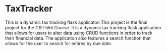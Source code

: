 # TaxTracker
This is a dynamic tax tracking flask applicaton
This project is the final project for the CSIT555 Course. It is a dynamic tax tracking flask application that allows for users to alter data using CRUD functions in order to track their financial data. 
The application also features a search function that allows for the user to search for entires by due date.
